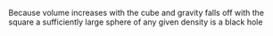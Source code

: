 Because volume increases with the cube and gravity falls off with the square a sufficiently large sphere of any given density is a black hole

